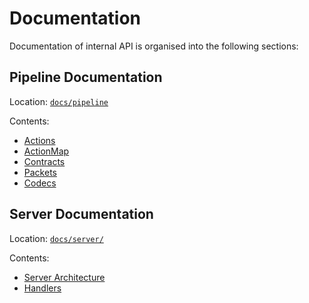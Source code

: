 # Documentation

Documentation of internal API is organised into the following sections:

## Pipeline Documentation
Location: [`docs/pipeline`](/docs/pipeline/)

Contents:

- [Actions](/docs/pipeline/Actions.md)
- [ActionMap](/docs/pipeline/ActionMap.md)
- [Contracts](/docs/pipeline/Contracts.md)
- [Packets](/docs/pipeline/Packets.md)
- [Codecs](/docs/pipeline/Codecs.md)


## Server Documentation
Location: [`docs/server/`](/docs/server/)

Contents:

- [Server Architecture](/docs/server/Architecture.md)
- [Handlers](/docs/server/Handlers.md)